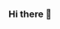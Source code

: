 ### Hi there 👋

<!--
**kaaxsouza/kaaxsouza** is a ✨ _special_ ✨ repository because its `README.md` (this file) appears on your GitHub profile.

Here are some ideas to get you started:

- Sou a Karen;
tenho 17 anos;
estou no ultimo ano do ensino medio;
trabalho de jovem aprendiz na farma conde;
sou linda e gostosa;

